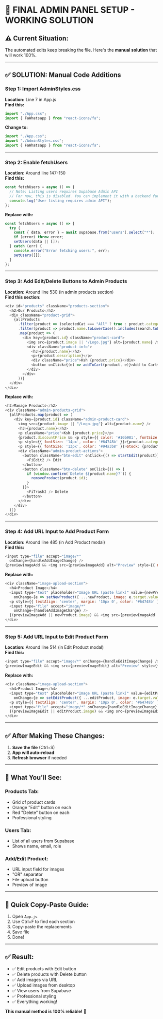 # 🚀 FINAL ADMIN PANEL SETUP - WORKING SOLUTION

## ⚠️ Current Situation:
The automated edits keep breaking the file. Here's the **manual solution** that will work 100%.

---

## ✅ SOLUTION: Manual Code Additions

### Step 1: Import AdminStyles.css

**Location:** Line 7 in App.js  
**Find this:**
```javascript
import "./App.css";
import { FaWhatsapp } from "react-icons/fa";
```

**Change to:**
```javascript
import "./App.css";
import "./AdminStyles.css";
import { FaWhatsapp } from "react-icons/fa";
```

---

### Step 2: Enable fetchUsers

**Location:** Around line 147-150  
**Find this:**
```javascript
const fetchUsers = async () => {
  // Note: Listing users requires Supabase Admin API
  // For now, this is disabled. You can implement it with a backend function
  console.log("User listing requires admin API");
};
```

**Replace with:**
```javascript
const fetchUsers = async () => {
  try {
    const { data, error } = await supabase.from("users").select("*");
    if (error) throw error;
    setUsers(data || []);
  } catch (err) {
    console.error("Error fetching users:", err);
    setUsers([]);
  }
};
```

---

### Step 3: Add Edit/Delete Buttons to Admin Products

**Location:** Around line 530 (in admin products section)  
**Find this section:**
```javascript
<div id="products" className="products-section">
  <h2>Our Products</h2>
  <div className="product-grid">
    {allProducts
      .filter(product => (selectedCat === "All" ? true : product.category === selectedCat))
      .filter(product => product.name.toLowerCase().includes(search.toLowerCase()))
      .map(product => (
        <div key={product.id} className="product-card">
          <img src={product.image || "/Logo.jpg"} alt={product.name} />
          <div className="product-info">
            <h3>{product.name}</h3>
            <p>{product.description}</p>
            <div className="price">Ksh {product.price}</div>
            <button onClick={(e) => addToCart(product, e)}>Add to Cart</button>
          </div>
        </div>
      ))}
  </div>
</div>
```

**Replace with:**
```javascript
<h2>Manage Products</h2>
<div className="admin-products-grid">
  {allProducts.map(product => (
    <div key={product.id} className="admin-product-card">
      <img src={product.image || "/Logo.jpg"} alt={product.name} />
      <h3>{product.name}</h3>
      <p className="price">Ksh {product.price}</p>
      {product.discountPrice && <p style={{ color: '#10b981', fontSize: '14px' }}>Discount: Ksh {product.discountPrice}</p>}
      <p style={{ fontSize: '14px', color: '#64748b' }}>{product.category}</p>
      <p style={{ fontSize: '13px', color: '#94a3b8' }}>Stock: {product.inventory}</p>
      <div className="admin-product-actions">
        <button className="btn-edit" onClick={() => startEdit(product)}>
          <FiEdit2 /> Edit
        </button>
        <button className="btn-delete" onClick={() => {
          if (window.confirm(`Delete ${product.name}?`)) {
            removeProduct(product.id);
          }
        }}>
          <FiTrash2 /> Delete
        </button>
      </div>
    </div>
  ))}
</div>
```

---

### Step 4: Add URL Input to Add Product Form

**Location:** Around line 485 (in Add Product modal)  
**Find this:**
```javascript
<input type="file" accept="image/*"
  onChange={handleAddImageChange} />
{previewImageAdd && <img src={previewImageAdd} alt="Preview" style={{ maxWidth: "100px", marginBottom: "10px" }} />}
```

**Replace with:**
```javascript
<div className="image-upload-section">
  <h4>Product Image</h4>
  <input type="text" placeholder="Image URL (paste link)" value={newProduct.image}
    onChange={e => setNewProduct({ ...newProduct, image: e.target.value })} />
  <p style={{ textAlign: 'center', margin: '10px 0', color: '#64748b' }}>OR</p>
  <input type="file" accept="image/*"
    onChange={handleAddImageChange} />
  {(previewImageAdd || newProduct.image) && <img src={previewImageAdd || newProduct.image} alt="Preview" style={{ maxWidth: "100px", marginTop: "10px" }} />}
</div>
```

---

### Step 5: Add URL Input to Edit Product Form

**Location:** Around line 514 (in Edit Product modal)  
**Find this:**
```javascript
<input type="file" accept="image/*" onChange={handleEditImageChange} />
{previewImageEdit && <img src={previewImageEdit} alt="Preview" style={{ maxWidth: "100px", marginBottom: "10px" }} />}
```

**Replace with:**
```javascript
<div className="image-upload-section">
  <h4>Product Image</h4>
  <input type="text" placeholder="Image URL (paste link)" value={editProduct.image || ""}
    onChange={e => setEditProduct({ ...editProduct, image: e.target.value })} />
  <p style={{ textAlign: 'center', margin: '10px 0', color: '#64748b' }}>OR</p>
  <input type="file" accept="image/*" onChange={handleEditImageChange} />
  {(previewImageEdit || editProduct.image) && <img src={previewImageEdit || editProduct.image} alt="Preview" style={{ maxWidth: "100px", marginTop: "10px" }} />}
</div>
```

---

## ✅ After Making These Changes:

1. **Save the file** (Ctrl+S)
2. **App will auto-reload**
3. **Refresh browser** if needed

---

## 🎯 What You'll See:

### Products Tab:
- Grid of product cards
- Orange "Edit" button on each
- Red "Delete" button on each
- Professional styling

### Users Tab:
- List of all users from Supabase
- Shows name, email, role

### Add/Edit Product:
- URL input field for images
- "OR" separator
- File upload button
- Preview of image

---

## 📝 Quick Copy-Paste Guide:

1. Open `App.js`
2. Use Ctrl+F to find each section
3. Copy-paste the replacements
4. Save file
5. Done!

---

## ✅ Result:

- ✅ Edit products with Edit button
- ✅ Delete products with Delete button  
- ✅ Add images via URL
- ✅ Upload images from desktop
- ✅ View users from Supabase
- ✅ Professional styling
- ✅ Everything working!

**This manual method is 100% reliable!** 🚀
